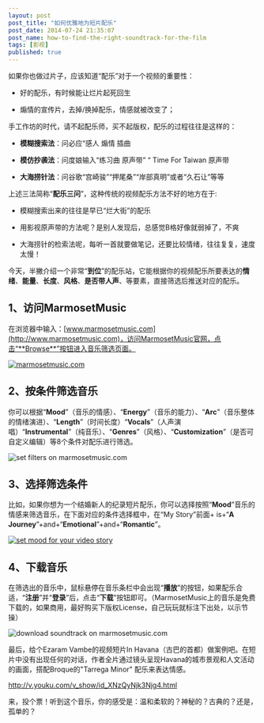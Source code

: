 ```yaml
---
layout: post
post_title: "如何优雅地为短片配乐"
post_date: 2014-07-24 21:35:07
post_name: how-to-find-the-right-soundtrack-for-the-film
tags: [影视]
published: true
---
```

如果你也做过片子，应该知道“配乐”对于一个视频的重要性：

*   好的配乐，有时候能让烂片起死回生

*   煽情的宣传片，去掉/换掉配乐，情感就被改变了；

手工作坊的时代，请不起配乐师，买不起版权，配乐的过程往往是这样的：

*   **模糊搜索法**：问必应“感人 煽情 插曲 

*   **模仿抄袭法**：问度娘输入“练习曲 原声带” “ Time For Taiwan 原声带

*   **大海捞针法**：问谷歌“宫崎骏”“押尾桑”“岸部真明”或者“久石让”等等

上述三法简称“**配乐三问**”，这种传统的视频配乐方法不好的地方在于:

*   模糊搜索出来的往往是早已“烂大街”的配乐

*   用影视原声带的方法呢？是别人发现后，总感觉B格好像就弱掉了，不爽

*   大海捞针的检索法呢，每听一首就要做笔记，还要比较情绪，往往复复，速度太慢！

今天，半撇介绍一个非常“**到位**”的配乐站，它能根据你的视频配乐所要表达的**情绪**、**能量**、**长度**、**风格**、**是否带人声**、等要素，直接筛选后推送对应的配乐。

## 1、访问MarmosetMusic

在浏览器中输入：[www.marmosetmusic.com](http://www.marmosetmusic.com)，访问MarmosetMusic官网，点击“**Browse**”按钮进入音乐筛选页面。

[![marmosetmusic.com](http://7arnhx.com1.z0.glb.clouddn.com/wp-content/uploads/2014/07/marmosetmusic.com_.png)](http://7arnhx.com1.z0.glb.clouddn.com/wp-content/uploads/2014/07/marmosetmusic.com_.png)

## 2、按条件筛选音乐

你可以根据“**Mood**”（音乐的情感）、“**Energy**”（音乐的能力）、“**Arc**”（音乐整体的情绪演进）、“**Length**”（时间长度）“**Vocals**”（人声演唱）“**Instrumental**”（纯音乐）、“**Genres**”（风格）、“**Customization**”（是否可自定义编辑）等8个条件对配乐进行筛选。

![set filters on marmosetmusic.com](http://7arnhx.com1.z0.glb.clouddn.com/wp-content/uploads/2014/07/set-filters-on-marmosetmusic.com_.png)

## 3、选择筛选条件

比如，如果你想为一个结婚新人的纪录短片配乐，你可以选择按照“**Mood**”音乐的情感来筛选音乐，在下面对应的条件选择框中，在“My Story”前面+ is+“**A Journey**”+and+“**Emotional**”+and+“**Romantic**”。

[![set mood for your video story](http://7arnhx.com1.z0.glb.clouddn.com/wp-content/uploads/2014/07/set-mood-for-your-video-story.png)](http://7arnhx.com1.z0.glb.clouddn.com/wp-content/uploads/2014/07/set-mood-for-your-video-story.png)

## 4、下载音乐

在筛选出的音乐中，鼠标悬停在音乐条栏中会出现“**播放**”的按钮，如果配乐合适，“**注册**”并“**登录**”后，点击“**下载**”按钮即可。（MarmosetMusic上的音乐是免费下载的，如果商用，最好购买下版权License，自己玩玩就标注下出处，以示节操）

![download soundtrack on marmosetmusic.com](http://7arnhx.com1.z0.glb.clouddn.com/wp-content/uploads/2014/07/download-soundtrack-on-marmosetmusic.com_.png)

最后，给个Ezaram Vambe的视频短片In Havana（古巴的首都）做案例吧。在短片中没有出现任何的对话，作者全片通过镜头呈现Havana的城市景观和人文活动的画面，搭配Broque的"Tarrega Minor" 配乐来表达情感。

http://v.youku.com/v_show/id_XNzQyNjk3Njg4.html

来，投个票！听到这个音乐，你的感受是：温和柔软的？神秘的？古典的？还是，孤单的？